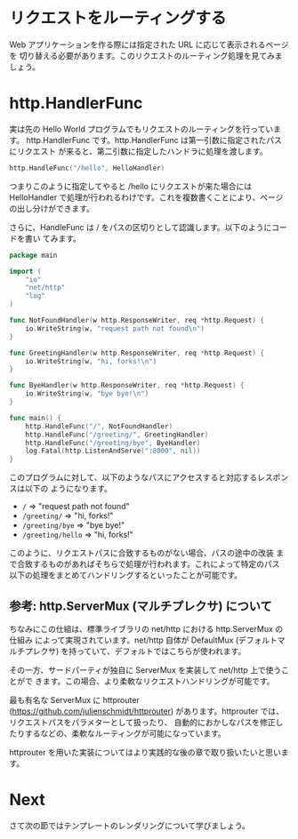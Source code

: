 # リクエストをルーティングする

Web アプリケーションを作る際には指定された URL に応じて表示されるページを
切り替える必要があります。このリクエストのルーティング処理を見てみましょう。

# http.HandlerFunc

実は先の Hello World プログラムでもリクエストのルーティングを行っています。
http.HandlerFunc です。http.HandlerFunc は第一引数に指定されたパスにリクエスト
が来ると、第二引数に指定したハンドラに処理を渡します。

```go
http.HandleFunc("/hello", HelloHandler)
```

つまりこのように指定してやると /hello にリクエストが来た場合には HelloHandler
で処理が行われるわけです。これを複数書くことにより、ページの出し分けができます。

さらに、HandleFunc は / をパスの区切りとして認識します。以下のようにコードを書い
てみます。

```go
package main

import (
	"io"
	"net/http"
	"log"
)

func NotFoundHandler(w http.ResponseWriter, req *http.Request) {
	io.WriteString(w, "request path not found\n")
}

func GreetingHandler(w http.ResponseWriter, req *http.Request) {
	io.WriteString(w, "hi, forks!\n")
}

func ByeHandler(w http.ResponseWriter, req *http.Request) {
	io.WriteString(w, "bye bye!\n")
}

func main() {
	http.HandleFunc("/", NotFoundHandler)
	http.HandleFunc("/greeting/", GreetingHandler)
	http.HandleFunc("/greeting/bye", ByeHandler)
	log.Fatal(http.ListenAndServe(":8000", nil))
}
```

このプログラムに対して、以下のようなパスにアクセスすると対応するレスポンスは以下の
ようになります。

* `/`               => "request path not found"
* `/greeting/`      => "hi, forks!"
* `/greeting/bye`   => "bye bye!"
* `/greeting/hello` => "hi, forks!"

このように、リクエストパスに合致するものがない場合、パスの途中の改装
まで合致するものがあればそちらで処理が行われます。これによって特定のパス
以下の処理をまとめてハンドリングするといったことが可能です。

## 参考: http.ServerMux (マルチプレクサ) について

ちなみにこの仕組は、標準ライブラリの net/http における http.ServerMux の仕組み
によって実現されています。net/http 自体が DefaultMux (デフォルトマルチプレクサ)
を持っていて、デフォルトではこちらが使われます。

その一方、サードパーティが独自に ServerMux を実装して net/http 上で使うことがで
きます。この場合、より柔軟なリクエストハンドリングが可能です。

最も有名な ServerMux に httprouter (https://github.com/julienschmidt/httprouter)
があります。httprouter では、リクエストパスをパラメターとして扱ったり、
自動的におかしなパスを修正したりするなどの、柔軟なルーティングが可能になっています。

httprouter を用いた実装についてはより実践的な後の章で取り扱いたいと思います。

# Next

さて次の節ではテンプレートのレンダリングについて学びましょう。





